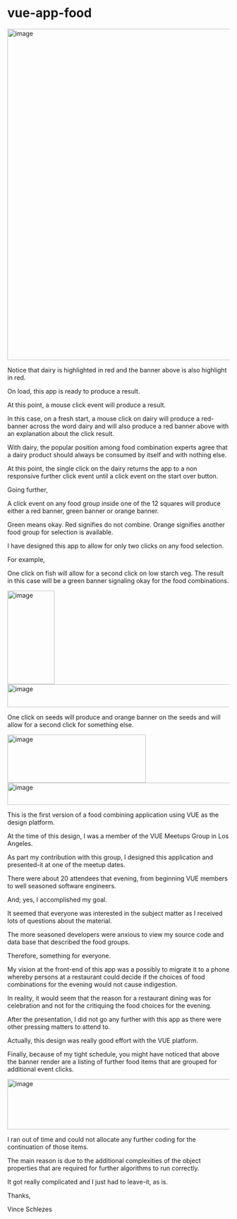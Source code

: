 # vue-app-food

<img width="1322" height="750" alt="image" src="https://github.com/user-attachments/assets/e4e81a76-a4d0-4e6b-a2c1-692b0f1c0280" />

Notice that dairy is highlighted in red and the banner above is also highlight in red.

On load, this app is ready to produce a result.

At this point, a mouse click event will produce a result.

In this case, on a fresh start, a mouse click on dairy will produce a red-banner across the word dairy and will also produce a red banner above with an explanation about the click result.

With dairy, the popular position among food combination experts agree that a dairy product should always be consumed by itself and with nothing else.

At this point, the single click on the dairy returns the app to a non responsive further click event until a click event on the start over button.

Going further,

A click event on any food group inside one of the 12 squares will produce either a red banner, green banner or orange banner.

Green means okay. Red signifies do not combine. Orange signifies another food group for selection is available.

I have designed this app to allow for only two clicks on any food selection.

For example,

One click on fish will allow for a second click on low starch veg. The result in this case will be a green banner signaling okay for the food combinations.

<img width="107" height="212" alt="image" src="https://github.com/user-attachments/assets/d8dab8da-f29d-4cf0-afac-748d9938d116" />

<img width="1300" height="52" alt="image" src="https://github.com/user-attachments/assets/b375fdd1-d803-4e02-b660-36c532bd0a91" />

One click on seeds will produce and orange banner on the seeds and will allow for a second click for something else.

<img width="314" height="109" alt="image" src="https://github.com/user-attachments/assets/c5242362-5cf7-49a5-85f4-724a9f1eaaa6" />

<img width="1309" height="50" alt="image" src="https://github.com/user-attachments/assets/54d4d362-9ef7-49ee-9eac-bb98cb18abe3" />

This is the first version of a food combining application using VUE as the design platform.  

At the time of this design, I was a member of the VUE Meetups Group in Los Angeles.  

As part my contribution with this group, I designed this application and presented-it at one of the meetup dates.

There were about 20 attendees that evening, from beginning VUE members to well seasoned software engineers.

And; yes, I accomplished my goal.

It seemed that everyone was interested in the subject matter as I received lots of questions about the material.

The more seasoned developers were anxious to view my source code and data base that described the food groups.

Therefore, something for everyone.

My vision at the front-end of this app was a possibly to migrate it to a phone whereby persons at a restaurant could decide if the choices of food combinations for the evening would not cause indigestion.

In reality, it would seem that the reason for a restaurant dining was for celebration and not for the critiquing the food choices for the evening.

After the presentation, I did not go any further with this app as there were other pressing matters to attend to.

Actually, this design was really good effort with the VUE platform.

Finally, because of my tight schedule, you might have noticed that above the banner render are a listing of further food items that are grouped for additional event clicks.

<img width="1312" height="114" alt="image" src="https://github.com/user-attachments/assets/c9897610-0b8e-48b3-b13f-c0e107622bc3" />

I ran out of time and could not allocate any further coding for the continuation of those items.

The main reason is due to the additional complexities of the object properties that are required for further algorithms to run correctly.

It got really complicated and I just had to leave-it, as is.

Thanks,

Vince Schlezes










